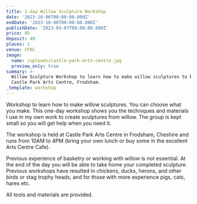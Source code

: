```yaml
---
title: 1-day Willow Sculpture Workshop
date: '2023-10-06T00:00:00.000Z'
endDate: '2023-10-06T00:00:00.000Z'
publishDate: '2023-03-07T00:00:00.000Z'
price: 85
deposit: 40
places: 1
venue: CPAC
image:
  name: /uploads/castle-park-arts-centre.jpg
  preview_only: true
summary: >-
  Willow Sculpture Workshop to learn how to make willow sculptures to be held at
  Castle Park Arts Centre, Frodsham.
_template: workshop
---
```


Workshop to learn how to make willow sculptures. You can choose what you make. This one-day workshop shows you the techniques and materials I use in my own work to create sculptures from willow. The group is kept small so you will get help when you need it.

The workshop is held at Castle Park Arts Centre in Frodsham, Cheshire and runs from 10AM to 4PM (bring your own lunch or buy some in the excellent Arts Centre Cafe).

Previous experience of basketry or working with willow is not essential. At the end of the day you will be able to take home your completed sculpture. Previous workshops have resulted in chickens, ducks, herons, and other birds or stag trophy heads, and for those with more experience pigs, cats, hares etc.

All tools and materials are provided.
